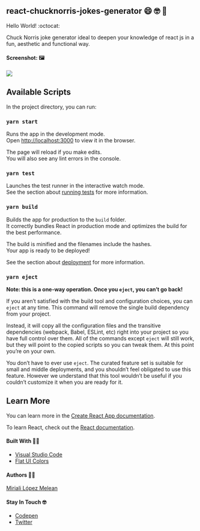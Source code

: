 ## react-chucknorris-jokes-generator :smile: :nerd_face: :open_file_folder:

Hello World! :octocat:

Chuck Norris joke generator ideal to deepen your knowledge of react js in a fun, aesthetic and functional way.

#### Screenshot: :framed_picture:

![](https://instagram.fccs3-1.fna.fbcdn.net/v/t51.2885-15/fr/e15/s1080x1080/129443825_922729675223719_7391244650202140296_n.jpg?_nc_ht=instagram.fccs3-1.fna.fbcdn.net&_nc_cat=107&_nc_ohc=kGT9zlxnWykAX85LtCA&tp=1&oh=0ee23def1c80c8b2d6053aa6511d0416&oe=5FF8DD7F&ig_cache_key=MjQ1ODY4NDA0MDIwODA5NDgxNA%3D%3D.2)

## Available Scripts

In the project directory, you can run:

### `yarn start`

Runs the app in the development mode.\
Open [http://localhost:3000](http://localhost:3000) to view it in the browser.

The page will reload if you make edits.\
You will also see any lint errors in the console.

### `yarn test`

Launches the test runner in the interactive watch mode.\
See the section about [running tests](https://facebook.github.io/create-react-app/docs/running-tests) for more information.

### `yarn build`

Builds the app for production to the `build` folder.\
It correctly bundles React in production mode and optimizes the build for the best performance.

The build is minified and the filenames include the hashes.\
Your app is ready to be deployed!

See the section about [deployment](https://facebook.github.io/create-react-app/docs/deployment) for more information.

### `yarn eject`

**Note: this is a one-way operation. Once you `eject`, you can’t go back!**

If you aren’t satisfied with the build tool and configuration choices, you can `eject` at any time. This command will remove the single build dependency from your project.

Instead, it will copy all the configuration files and the transitive dependencies (webpack, Babel, ESLint, etc) right into your project so you have full control over them. All of the commands except `eject` will still work, but they will point to the copied scripts so you can tweak them. At this point you’re on your own.

You don’t have to ever use `eject`. The curated feature set is suitable for small and middle deployments, and you shouldn’t feel obligated to use this feature. However we understand that this tool wouldn’t be useful if you couldn’t customize it when you are ready for it.

## Learn More

You can learn more in the [Create React App documentation](https://facebook.github.io/create-react-app/docs/getting-started).

To learn React, check out the [React documentation](https://reactjs.org/).

#### Built With  :memo::pencil:
- [Visual Studio Code](https://www.sublimetext.com/)
- [Flat UI Colors](https://flatuicolors.com/)

#### Authors :woman_technologist:
[Miriali López Melean](https://github.com/Miriali) 

#### Stay In Touch :nerd_face:
- [Codepen](https://codepen.io/your-work/) 
- [Twitter](https://twitter.com/miricailopez)
